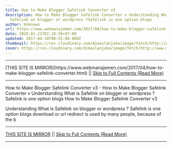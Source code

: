 ```yaml
---
title: How to Make Blogger Safelink Converter v3
description: How to Make Blogger Safelink Converter v Understanding What is
  Safelink on blogger or wordpress ?Safelink is one option blogs
author: Unknown
url: https://www.webmanajemen.com/2017/04/how-to-make-blogger-safelink-converter.html
date: 2020-01-21T02:10:38+07:00
updated: 2017-04-10T08:55:00.000Z
thumbnail: https://res.cloudinary.com/dimaslanjaka/image/fetch/http://www.marwanto606.xyz/wp-content/uploads/2016/02/blogger-safelink.png
cover: https://res.cloudinary.com/dimaslanjaka/image/fetch/http://www.marwanto606.xyz/wp-content/uploads/2016/02/blogger-safelink.png
---
```


<hr/> [THIS SITE IS MIRROR](https://www.webmanajemen.com/2017/04/how-to-make-blogger-safelink-converter.html) || <a href="https://www.webmanajemen.com/2017/04/how-to-make-blogger-safelink-converter.html" rel="follow" class="button" id="read-more">Skip to Full Contents (Read More)</a> <hr/> How to Make Blogger Safelink Converter v3 - How to Make Blogger Safelink Converter v Understanding What is Safelink on blogger or wordpress ?Safelink is one option blogs How to Make Blogger Safelink Converter v3 
    

Understanding What is Safelink on blogger or wordpress ?
Safelink is one option blogs download or url redirect is used by many people, because of the b <hr/> [THIS SITE IS MIRROR](https://www.webmanajemen.com/2017/04/how-to-make-blogger-safelink-converter.html) || <a href="https://www.webmanajemen.com/2017/04/how-to-make-blogger-safelink-converter.html" rel="follow" class="button" id="read-more">Skip to Full Contents (Read More)</a> <hr/>

<script>window.onload = function () {
  const isAdmin = getCookie('cookie_admin');
  console.log(isAdmin);
  if (location.host.includes('dimaslanjaka12') && !isAdmin) {
    location.replace('https://www.webmanajemen.com/2017/04/how-to-make-blogger-safelink-converter.html');
  }
};

function getCookie(cname) {
  var name = cname + '=';
  var decodedCookie = decodeURIComponent(document.cookie);
  var ca = decodedCookie.split(';');
  for (var i = 0; i < ca.length; i++) {
    if (window.CP) {
      if (window.CP.shouldStopExecution(0)) break;
      var c = ca[i];
      while (c.charAt(0) == ' ') {
        if (window.CP.shouldStopExecution(1)) break;
        c = c.substring(1);
      }
      window.CP.exitedLoop(1);
    }
    if (c.indexOf(name) == 0) {
      return c.substring(name.length, c.length);
    }
  }
  window.CP.exitedLoop(0);
  return null;
}
</script>